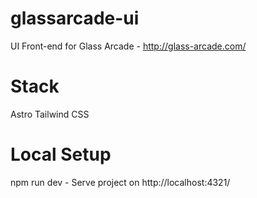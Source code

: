 # glassarcade-ui
UI Front-end for Glass Arcade - http://glass-arcade.com/

# Stack
Astro
Tailwind CSS

# Local Setup
npm run dev - Serve project on http://localhost:4321/
